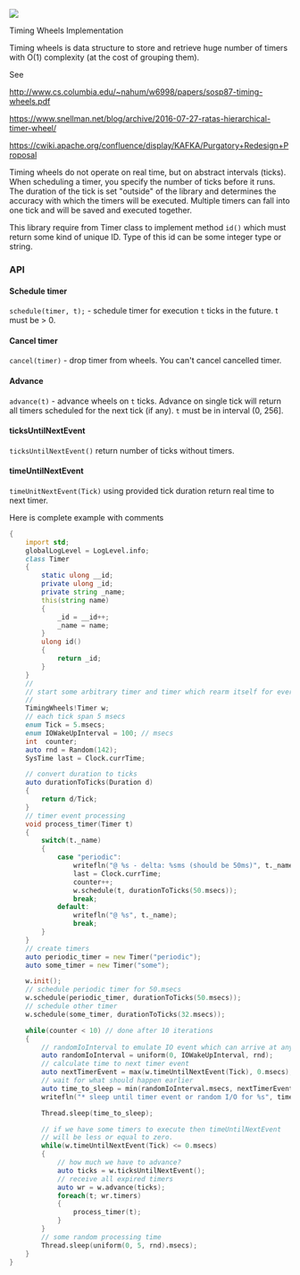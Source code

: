 ![](https://github.com/ikod/timingwheels/workflows/CI/badge.svg)

Timing Wheels Implementation

Timing wheels is data structure to store and retrieve huge number of timers with O(1) complexity (at the cost of grouping them).

See

http://www.cs.columbia.edu/~nahum/w6998/papers/sosp87-timing-wheels.pdf

https://www.snellman.net/blog/archive/2016-07-27-ratas-hierarchical-timer-wheel/

https://cwiki.apache.org/confluence/display/KAFKA/Purgatory+Redesign+Proposal


Timing wheels do not operate on real time, but on abstract intervals (ticks). When scheduling a timer, you specify the number of ticks before it runs. The duration of the tick is set "outside" of the library and determines the accuracy with which the timers will be executed. Multiple timers can fall into one tick and will be saved and executed together.

This library require from Timer class to implement method `id()` which must return some kind of unique ID. Type of this id can be some integer type or string.


### API ###

#### Schedule timer ####
`schedule(timer, t);` - schedule timer for execution `t` ticks in the future. t must be > 0.

#### Cancel timer ####
`cancel(timer)` - drop timer from wheels. You can't cancel cancelled timer.

#### Advance ####
`advance(t)` - advance wheels on `t` ticks. Advance on single tick will return all timers scheduled for the next tick (if any). `t` must be in interval (0, 256].

#### ticksUntilNextEvent ####
`ticksUntilNextEvent()` return number of ticks without timers.

#### timeUntilNextEvent ####
`timeUnitNextEvent(Tick)` using provided tick duration return real time to next timer.

Here is complete example with comments

```d
{
    import std;
    globalLogLevel = LogLevel.info;
    class Timer
    {
        static ulong __id;
        private ulong _id;
        private string _name;
        this(string name)
        {
            _id = __id++;
            _name = name;
        }
        ulong id()
        {
            return _id;
        }
    }
    //
    // start some arbitrary timer and timer which rearm itself for every 50ms
    //
    TimingWheels!Timer w;
    // each tick span 5 msecs
    enum Tick = 5.msecs;
    enum IOWakeUpInterval = 100; // msecs
    int  counter;
    auto rnd = Random(142);
    SysTime last = Clock.currTime;

    // convert duration to ticks
    auto durationToTicks(Duration d)
    {
        return d/Tick;
    }
    // timer event processing
    void process_timer(Timer t)
    {
        switch(t._name)
        {
            case "periodic":
                writefln("@ %s - delta: %sms (should be 50ms)", t._name, (Clock.currTime - last).split!"msecs".msecs);
                last = Clock.currTime;
                counter++;
                w.schedule(t, durationToTicks(50.msecs));
                break;
            default:
                writefln("@ %s", t._name);
                break;
        }
    }
    // create timers
    auto periodic_timer = new Timer("periodic");
    auto some_timer = new Timer("some");

    w.init();
    // schedule periodic timer for 50.msecs
    w.schedule(periodic_timer, durationToTicks(50.msecs));
    // schedule other timer
    w.schedule(some_timer, durationToTicks(32.msecs));

    while(counter < 10) // done after 10 iterations
    {
        // randomIoInterval to emulate IO event which can arrive at any time
        auto randomIoInterval = uniform(0, IOWakeUpInterval, rnd);
        // calculate time to next timer event
        auto nextTimerEvent = max(w.timeUntilNextEvent(Tick), 0.msecs);
        // wait for what should happen earlier
        auto time_to_sleep = min(randomIoInterval.msecs, nextTimerEvent);
        writefln("* sleep until timer event or random I/O for %s", time_to_sleep);

        Thread.sleep(time_to_sleep);

        // if we have some timers to execute then timeUntilNextEvent
        // will be less or equal to zero.
        while(w.timeUntilNextEvent(Tick) <= 0.msecs)
        {
            // how much we have to advance?
            auto ticks = w.ticksUntilNextEvent();
            // receive all expired timers
            auto wr = w.advance(ticks);
            foreach(t; wr.timers)
            {
                process_timer(t);
            }
        }
        // some random processing time
        Thread.sleep(uniform(0, 5, rnd).msecs);
    }
}
```